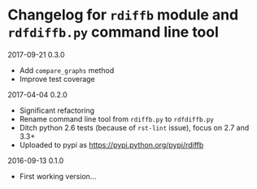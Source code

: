 # Changelog for `rdiffb` module and `rdfdiffb.py` command line tool

2017-09-21 0.3.0

  * Add `compare_graphs` method
  * Improve test coverage

2017-04-04 0.2.0

  * Significant refactoring
  * Rename command line tool from `rdiffb.py` to `rdfdiffb.py`
  * Ditch python 2.6 tests (because of `rst-lint` issue), focus on 2.7 and 3.3+
  * Uploaded to pypi as <https://pypi.python.org/pypi/rdiffb>

2016-09-13 0.1.0

  * First working version...
